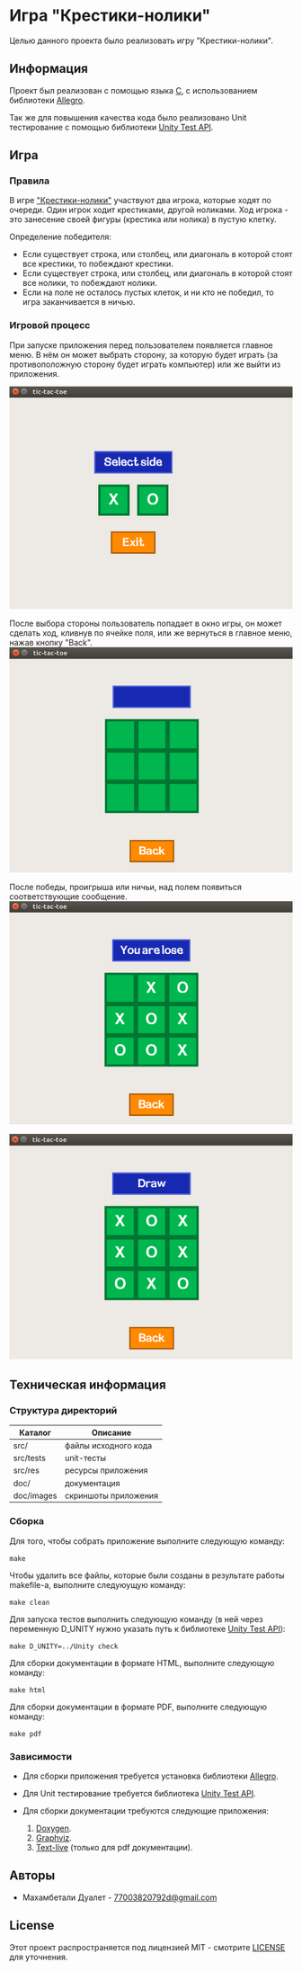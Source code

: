 # Игра "Крестики-нолики"
Целью данного проекта было реализовать игру "Крестики-нолики".

## Информация
Проект был реализован с помощью языка [С](https://ru.wikipedia.org/wiki/%D0%A1%D0%B8_(%D1%8F%D0%B7%D1%8B%D0%BA_%D0%BF%D1%80%D0%BE%D0%B3%D1%80%D0%B0%D0%BC%D0%BC%D0%B8%D1%80%D0%BE%D0%B2%D0%B0%D0%BD%D0%B8%D1%8F)), 
с использованием библиотеки [Allegro](http://liballeg.org/).

Так же для повышения качества кода было реализовано Unit тестирование с помощью библиотеки [Unity Test API](https://github.com/ThrowTheSwitch/Unity).

## Игра 
### Правила
В игре  ["Крестики-нолики"](https://ru.wikipedia.org/wiki/%D0%9A%D1%80%D0%B5%D1%81%D1%82%D0%B8%D0%BA%D0%B8-%D0%BD%D0%BE%D0%BB%D0%B8%D0%BA%D0%B8) участвуют два игрока, которые ходят по очереди. Один игрок ходит крестиками, другой ноликами. Ход игрока - это занесение своей фигуры (крестика или нолика) в пустую клетку.

Определение победителя:
- Если существует строка, или столбец, или диагональ в которой стоят все крестики, то побеждают крестики.
- Если существует строка, или столбец, или диагональ в которой стоят все нолики, то побеждают нолики.
- Если на поле не осталось пустых клеток, и ни кто не победил, то игра заканчивается в ничью.


### Игровой процесс
При запуске приложения перед пользователем появляется главное меню. В нём он может выбрать сторону, за которую будет играть (за противоположную сторону будет играть компьютер) или же выйти из приложения.

![Главное меню](doc/images/main_menu.png)

После выбора стороны пользователь попадает в окно игры, он может сделать ход, кливнув по ячейке поля, или же вернуться в главное меню, нажав кнопку "Back".
![Начало игры](doc/images/start_game.png)

После победы, проигрыша или ничьи, над полем появиться соответствующие сообщение.
![Проигрыш](doc/images/lose.png)

![Ничья](doc/images/draw.png)

## Техническая информация
### Структура директорий
  Каталог    |   Описание
-------------|--------------------------
src/         | файлы исходного кода 
src/tests    | unit-тесты
src/res      | ресурсы приложения
doc/         | документация
doc/images   | скриншоты приложения

### Сборка
Для того, чтобы собрать приложение выполните следующую команду:
````
make
````
Чтобы удалить все файлы, которые были созданы в результате работы makefile-а, выполните следуюущую команду:
````
make clean
````
Для запуска тестов выполнить следующую команду (в ней через переменную D_UNITY нужно указать путь к библиотеке
[Unity Test API](https://github.com/ThrowTheSwitch/Unity)):
````
make D_UNITY=../Unity check
````
Для сборки документации в формате HTML, выполните следующую команду:
````
make html
````
Для сборки документации в формате PDF, выполните следующую команду:
````
make pdf
````

### Зависимости
- Для сборки приложения требуется установка библиотеки [Allegro](http://liballeg.org/).

- Для Unit тестирование требуется библиотека [Unity Test API](https://github.com/ThrowTheSwitch/Unity).

- Для сборки документации требуются следующие приложения:
	1. [Doxygen](http://www.stack.nl/~dimitri/doxygen/).
	2. [Graphviz](http://www.graphviz.org/).
	3. [Text-live](https://www.tug.org/texlive/) (только для pdf документации).

## Авторы 
* Mахамбетали Дуалет - 77003820792d@gmail.com

## License
Этот проект распространяется под лицензией MIT - смотрите [LICENSE](./LICENSE) для уточнения.